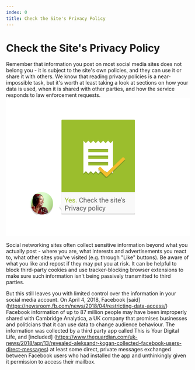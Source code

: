 ```yaml
---
index: 0
title: Check the Site's Privacy Policy
---
```

# Check the Site's Privacy Policy

Remember that information you post on most social media sites does not belong you - it is subject to the site's own policies, and they can use it or share it with others. We know that reading privacy policies is a near-impossible task, but it's worth at least taking a look at sections on how your data is used, when it is shared with other parties, and how the service responds to law enforcement requests.
![image](socialb2.png)

Social networking sites often collect sensitive information beyond what you actually post - where you are, what interests and advertisements you react to, what other sites you've visited (e.g. through "Like" buttons). Be aware of what you like and repost if they may put you at risk. It can be helpful to block third-party cookies and use tracker-blocking browser extensions to make sure such information isn't being passively transmitted to third parties.

But this still leaves you with limited control over the information in your social media account. On April 4, 2018, Facebook [said] (https://newsroom.fb.com/news/2018/04/restricting-data-access/) Facebook information of up to 87 million people may have been improperly shared with Cambridge Analytica, a UK company that promises businesses and politicians that it can use data to change audience behaviour. The information was collected by a third party app called This is Your Digital Life, and [included] (https://www.theguardian.com/uk-news/2018/apr/13/revealed-aleksandr-kogan-collected-facebook-users-direct-messages) at least some direct, private messages exchanged between Facebook users who had installed the app and unthinkingly given it permission to access their mailbox.